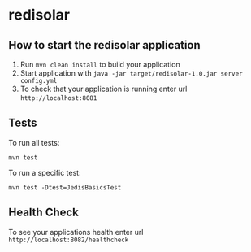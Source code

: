 # redisolar

How to start the redisolar application
---

1. Run `mvn clean install` to build your application
1. Start application with `java -jar target/redisolar-1.0.jar server config.yml`
1. To check that your application is running enter url `http://localhost:8081`

Tests
---

To run all tests:

```
mvn test
```

To run a specific test:

```
mvn test -Dtest=JedisBasicsTest
```

Health Check
---

To see your applications health enter url `http://localhost:8082/healthcheck`
